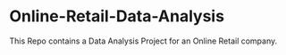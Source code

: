 # Online-Retail-Data-Analysis
This Repo contains a Data Analysis Project for an Online Retail company.
